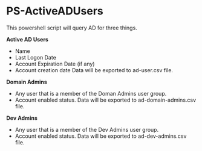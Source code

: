 # PS-ActiveADUsers
This powershell script will query AD for three things. 

**Active AD Users**
* Name
* Last Logon Date
* Account Expiration Date (if any)
* Account creation date
Data will be exported to ad-user.csv file.

**Domain Admins**
* Any user that is a member of the Doman Admins user group. 
* Account enabled status.
Data will be exported to ad-domain-admins.csv file.

**Dev Admins**
* Any user that is a member of the Dev Admins user group. 
* Account enabled status.
Data will be exported to ad-dev-admins.csv file.